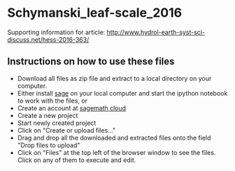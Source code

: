 # Schymanski_leaf-scale_2016
Supporting information for article: http://www.hydrol-earth-syst-sci-discuss.net/hess-2016-363/
## Instructions on how to use these files
- Download all files as zip file and extract to a local directory on your computer.
- Either install [sage](http://www.sagemath.org) on your local computer and start the ipython notebook to work with the files, or
- Create an account at [sagemath cloud](https://cloud.sagemath.com)
- Create a new project
- Start newly created project
- Click on "Create or upload files..."
- Drag and drop all the downloaded and extracted files onto the field "Drop files to upload"
- Click on "Files" at the top left of the browser window to see the files. Click on any of them to execute and edit.
